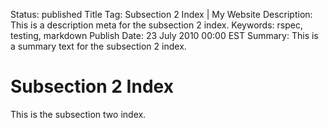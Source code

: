 Status: published
Title Tag: Subsection 2 Index | My Website
Description: This is a description meta for the subsection 2 index.
Keywords: rspec, testing, markdown
Publish Date: 23 July 2010 00:00 EST
Summary: This is a summary text for the subsection 2 index.

# Subsection 2 Index

This is the subsection two index.